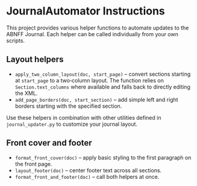 # JournalAutomator Instructions

This project provides various helper functions to automate updates to the ABNFF Journal. Each helper can be called individually from your own scripts.

## Layout helpers

- `apply_two_column_layout(doc, start_page)` – convert sections starting at `start_page` to a two‑column layout. The function relies on `Section.text_columns` where available and falls back to directly editing the XML.
- `add_page_borders(doc, start_section)` – add simple left and right borders starting with the specified section.

Use these helpers in combination with other utilities defined in `journal_updater.py` to customize your journal layout.

## Front cover and footer

- `format_front_cover(doc)` – apply basic styling to the first paragraph on the front page.
- `layout_footer(doc)` – center footer text across all sections.
- `format_front_and_footer(doc)` – call both helpers at once.
